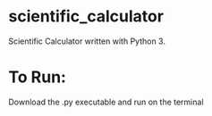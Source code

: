 # scientific_calculator
Scientific Calculator written with Python 3.

# To Run:
Download the .py executable and run on the terminal

